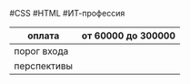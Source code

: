 #CSS #HTML #ИТ-профессия 

| оплата      | от 60000 до 300000 |
| ----------- | ------------------ |
| порог входа |                    |
| перспективы |                    |
